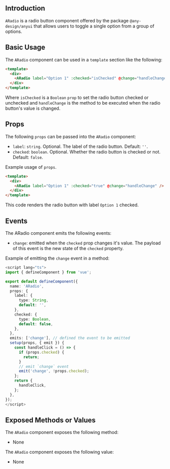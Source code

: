 ## Introduction
`ARadio` is a radio button component offered by the package `@any-design/anyui` that allows users to toggle a single option from a group of options.

## Basic Usage
The `ARadio` component can be used in a `template` section like the following:
```html
<template>
  <div>
    <ARadio label="Option 1" :checked="isChecked" @change="handleChange" />
  </div>
</template>
```
Where `isChecked` is a `Boolean` `prop` to set the radio button checked or unchecked and `handleChange` is the method to be executed when the radio button's value is changed.

## Props
The following `props` can be passed into the `ARadio` component:
- `label`: `string`. Optional. The label of the radio button. Default: `''`.
- `checked`: `boolean`. Optional. Whether the radio button is checked or not. Default: `false`.

Example usage of `props`.
```html
<template>
  <div>
    <ARadio label="Option 1" :checked="true" @change="handleChange" />
  </div>
</template>
```
This code renders the radio button with label `Option 1` checked.

## Events
The ARadio component emits the following events:
- `change`: emitted when the `checked` prop changes it's value. The payload of this event is the new state of the `checked` property.

Example of emitting the `change` event in a method:
```typescript
<script lang="ts">
import { defineComponent } from 'vue';

export default defineComponent({
  name: 'ARadio',
  props: {
    label: {
      type: String,
      default: '',
    },
    checked: {
      type: Boolean,
      default: false,
    },
  },
  emits: ['change'], // defined the event to be emitted
  setup(props, { emit }) {
    const handleClick = () => {
      if (props.checked) {
        return;
      }
      // emit `change` event
      emit('change', !props.checked);
    };
    return {
      handleClick,
    };
  },
});
</script>
```

## Exposed Methods or Values
The `ARadio` component exposes the following method:
- None

The `ARadio` component exposes the following value:
- None